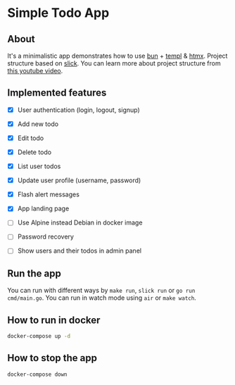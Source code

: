 # Simple Todo App

## About
It's a minimalistic app demonstrates how to use [bun](https://github.com/uptrace/bun) + [templ](https://templ.guide) & [htmx](https://htmx.org). Project structure based on [slick](https://github.com/anthdm/slick). You can learn more about project structure from [this youtube video](https://www.youtube.com/watch?v=dJIUxvfSg6A).


## Implemented features
- [x] User authentication (login, logout, signup)
- [x] Add new todo
- [x] Edit todo
- [x] Delete todo
- [x] List user todos
- [x] Update user profile (username, password)
- [x] Flash alert messages
- [x] App landing page
- [ ] Use Alpine instead Debian in docker image
- [ ] Password recovery
- [ ] Show users and their todos in admin panel


## Run the app
You can run with different ways by `make run`, `slick run` or `go run cmd/main.go`.
You can run in watch mode using `air` or `make watch`.

## How to run in docker
```bash
docker-compose up -d
```

## How to stop the app
```bash
docker-compose down
```
